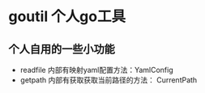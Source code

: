 # goutil 个人go工具  
## 个人自用的一些小功能  
* readfile 内部有映射yaml配置方法：YamlConfig
* getpath 内部有获取获取当前路径的方法： CurrentPath
